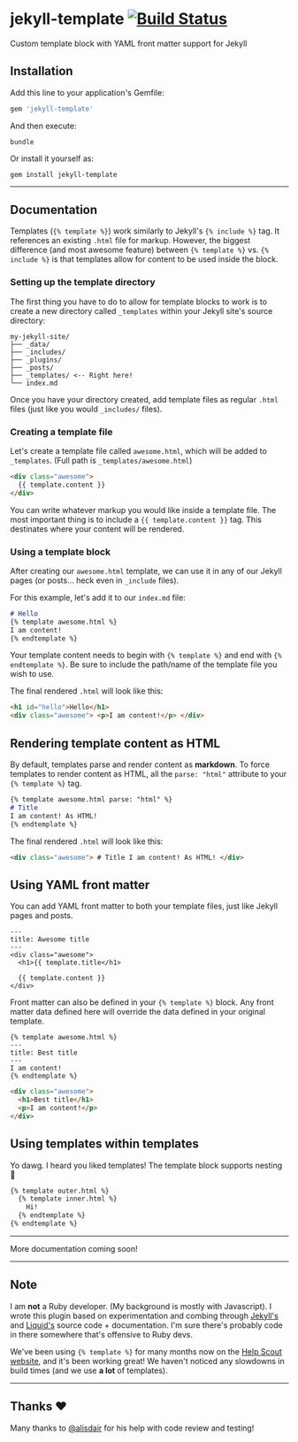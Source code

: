 # jekyll-template [![Build Status](https://travis-ci.org/helpscout/jekyll-template.svg?branch=master)](https://travis-ci.org/helpscout/jekyll-template)

Custom template block with YAML front matter support for Jekyll


## Installation

Add this line to your application's Gemfile:

```ruby
gem 'jekyll-template'
```

And then execute:
```
bundle
```

Or install it yourself as:
```
gem install jekyll-template
```



---



## Documentation

Templates (`{% template %}`) work similarly to Jekyll's `{% include %}` tag. It references an existing `.html` file for markup. However, the biggest difference (and most awesome feature) between `{% template %}` vs. `{% include %}` is that templates allow for content to be used inside the block.

### Setting up the template directory

The first thing you have to do to allow for template blocks to work is to create a new directory called `_templates` within your Jekyll site's source directory:

```
my-jekyll-site/
├── _data/
├── _includes/
├── _plugins/
├── _posts/
├── _templates/ <-- Right here!
└── index.md
```

Once you have your directory created, add template files as regular `.html` files (just like you would `_includes/` files).


### Creating a template file

Let's create a template file called `awesome.html`, which will be added to `_templates`.
(Full path is `_templates/awesome.html`)

```markdown
<div class="awesome">
  {{ template.content }}
</div>
```

You can write whatever markup you would like inside a template file. The most important thing is to include a `{{ template.content }}` tag. This destinates where your content will be rendered.


### Using a template block

After creating our `awesome.html` template, we can use it in any of our Jekyll pages (or posts… heck even in `_include` files).

For this example, let's add it to our `index.md` file:

```markdown
# Hello
{% template awesome.html %}
I am content!
{% endtemplate %}
```

Your template content needs to begin with `{% template %}` and end with `{% endtemplate %}`. Be sure to include the path/name of the template file you wish to use.

The final rendered `.html` will look like this:

```html
<h1 id="hello">Hello</h1>
<div class="awesome"> <p>I am content!</p> </div>
```


## Rendering template content as HTML

By default, templates parse and render content as **markdown**. To force templates to render content as HTML, all the `parse: "html"` attribute to your `{% template %}` tag.

```markdown
{% template awesome.html parse: "html" %}
# Title
I am content! As HTML!
{% endtemplate %}
```

The final rendered `.html` will look like this:

```html
<div class="awesome"> # Title I am content! As HTML! </div>
```



## Using YAML front matter

You can add YAML front matter to both your template files, just like Jekyll pages and posts.

```
---
title: Awesome title
---
<div class="awesome">
  <h1>{{ template.title</h1>

  {{ template.content }}
</div>
```

Front matter can also be defined in your `{% template %}` block. Any front matter data defined here will override the data defined in your original template.

```
{% template awesome.html %}
---
title: Best title
---
I am content!
{% endtemplate %}
```

```html
<div class="awesome">
  <h1>Best title</h1>
  <p>I am content!</p>
</div>
```


## Using templates within templates

Yo dawg. I heard you liked templates! The template block supports nesting 👏

```markdown
{% template outer.html %}
  {% template inner.html %}
    Hi!
  {% endtemplate %}
{% endtemplate %}
```


---


More documentation coming soon!


---


## Note

I am **not** a Ruby developer. (My background is mostly with Javascript). I wrote this plugin based on experimentation and combing through [Jekyll's](https://github.com/jekyll/jekyll) and [Liquid's](https://github.com/Shopify/liquid) source code + documentation. I'm sure there's probably code in there somewhere that's offensive to Ruby devs.

We've been using `{% template %}` for many months now on the [Help Scout website](https://www.helpscout.net/), and it's been working great! We haven't noticed any slowdowns in build times (and we use **a lot** of templates).


---


## Thanks ❤️
Many thanks to [@alisdair](https://github.com/alisdair) for his help with code review and testing!
